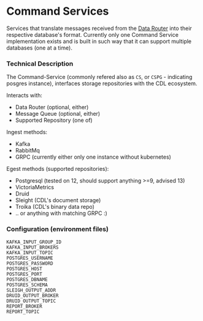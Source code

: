 # Command Services
Services that translate messages received from the [Data Router][data-router] into their respective database's format. Currently only one Command Service implementation exists
and is built in such way that it can support multiple databases (one at a time).

### Technical Description

The Command-Service (commonly refered also as `CS`, or `CSPG` - indicating posgres instance), interfaces storage repositories with the CDL ecosystem.

Interacts with:
- Data Router (optional, either)
- Message Queue (optional, either)
- Supported Repository (one of)

Ingest methods:
- Kafka
- RabbitMq
- GRPC (currently either only one instance without kubernetes)

Egest methods (supported repositories):
- Postgresql (tested on 12, should support anything >=9, advised 13)
- VictoriaMetrics
- Druid
- Sleight (CDL's document storage)
- Troika (CDL's binary data repo)
- .. or anything with matching GRPC :)

### Configuration (environment files)

```
KAFKA_INPUT_GROUP_ID
KAFKA_INPUT_BROKERS
KAFKA_INPUT_TOPIC
POSTGRES_USERNAME
POSTGRES_PASSWORD
POSTGRES_HOST
POSTGRES_PORT
POSTGRES_DBNAME
POSTGRES_SCHEMA
SLEIGH_OUTPUT_ADDR
DRUID_OUTPUT_BROKER
DRUID_OUTPUT_TOPIC
REPORT_BROKER
REPORT_TOPIC
```

[data-router]: data_router.md
